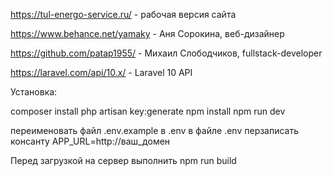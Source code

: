 https://tul-energo-service.ru/ - рабочая версия сайта

https://www.behance.net/yamaky - Аня Сорокина, веб-дизайнер

https://github.com/patap1955/ - Михаил Слободчиков, fullstack-developer

https://laravel.com/api/10.x/ - Laravel 10 API

Установка:

composer install
php artisan key:generate
npm install
npm run dev

переименовать файл .env.example в .env
в файле .env перзаписать консанту APP_URL=http://ваш_домен

Перед загрузкой на сервер выполнить 
npm run build
